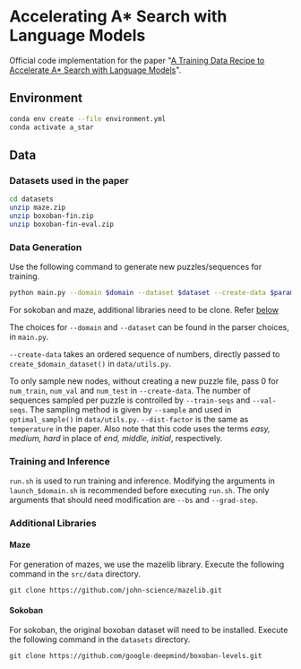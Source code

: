 # Accelerating A* Search with Language Models

Official code implementation for the paper "[A Training Data Recipe to Accelerate A* Search with Language Models](https://arxiv.org/abs/2407.09985)".

## Environment

```bash
conda env create --file environment.yml
conda activate a_star
```

## Data

### Datasets used in the paper
```bash
cd datasets
unzip maze.zip
unzip boxoban-fin.zip
unzip boxoban-fin-eval.zip
```

### Data Generation
Use the following command to generate new puzzles/sequences for training.
```bash
python main.py --domain $domain --dataset $dataset --create-data $parameters --job data_gen
```

For sokoban and maze, additional libraries need to be clone. Refer [below](#additional-libraries)

The choices for ```--domain``` and ```--dataset``` can be found in the parser choices, in ```main.py```. 

```--create-data``` takes an ordered sequence of numbers, directly passed to ```create_$domain_dataset()``` in ```data/utils.py```.

To only sample new nodes, without creating a new puzzle file, pass 0 for ```num_train```, ```num_val``` and ```num_test``` in ```--create-data```. The number of sequences sampled per puzzle is controlled by ```--train-seqs``` and ```--val-seqs```. The sampling method is given by ```--sample``` and used in ```optimal_sample()``` in ```data/utils.py```. ```--dist-factor``` is the same as ```temperature``` in the paper. Also note that this code uses the terms *easy, medium, hard* in place of *end, middle, initial*, respectively.

### Training and Inference
```run.sh``` is used to run training and inference. Modifying the arguments in ```launch_$domain.sh``` is recommended before executing ```run.sh```. The only arguments that should need modification are ```--bs``` and ```--grad-step```.

### Additional Libraries

#### Maze
For generation of mazes, we use the mazelib library. Execute the following command in the ```src/data``` directory.
```
git clone https://github.com/john-science/mazelib.git
```

#### Sokoban
For sokoban, the original boxoban dataset will need to be installed. Execute the following command in the ```datasets``` directory.
```
git clone https://github.com/google-deepmind/boxoban-levels.git
```
